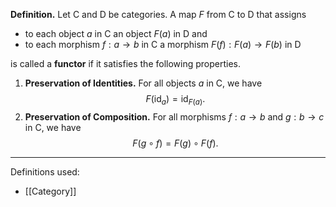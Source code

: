 **Definition.** Let $\mathsf{C}$ and $\mathsf{D}$ be categories. A map $F$ from $\mathsf{C}$ to $\mathsf{D}$ that assigns
- to each object $a$ in $\mathsf{C}$ an object $F(a)$ in $\mathsf{D}$ and
- to each morphism $f:a\to b$ in $\mathsf{C}$ a morphism $F(f):F(a)\to F(b)$ in $\mathsf{D}$

is called a **functor** if it satisfies the following properties.
1. **Preservation of Identities.** For all objects $a$ in $\mathsf{C}$, we have $$F(\text{id}_{a})=\text{id}_{F(a)}.$$
2. **Preservation of Composition.** For all morphisms $f:a\to b$ and $g:b\to c$ in $\mathsf{C}$, we have $$F(g\circ f)=F(g)\circ F(f).$$

***
Definitions used:
- [[Category]]